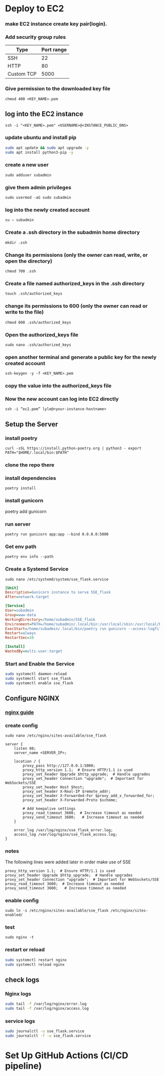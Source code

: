 # Deploy to EC2

### make EC2 instance create key pair(login).


### Add security group rules

| Type  | Port range   |
|------------|------------|
| SSH | 22 |
| HTTP | 80 |
| Custom TCP | 5000 |
          


### Give permission to the downloaded key file
`chmod 400 <KEY_NAME>.pem`

## log into the EC2 instance
`ssh -i "<KEY_NAME>.pem" <USERNAME>@<INSTANCE_PUBLIC_DNS>`


### update ubuntu and install pip
```bash
sudo apt update && sudo apt upgrade -y
sudo apt install python3-pip -y
```

### create a new user
`sudo adduser subadmin`

### give them admin privileges
`sudo usermod -aG sudo subadmin`

### log into the newly created account
`su — subadmin`

### Create a .ssh directory in the subadmin home directory
`mkdir .ssh`

### Change its permissions (only the owner can read, write, or open the directory) 
`chmod 700 .ssh`

### Create a file named authorized_keys in the .ssh directory
`touch .ssh/authorized_keys`

### change its permissions to 600 (only the owner can read or write to the file)
`chmod 600 .ssh/authorized_keys`

### Open the authorized_keys file
`sudo nano .ssh/authorized_keys`

### open another terminal and generate a public key for the newly created account
`ssh-keygen -y -f <KEY_NAME>.pem`

### copy the value into the authorized_keys file

### Now the new account can log into EC2 directly
`ssh -i “ec2.pem” lyle@<your-instance-hostname>`

## Setup the Server

### install poetry
`curl -sSL https://install.python-poetry.org | python3 -
export PATH="$HOME/.local/bin:$PATH"`

### clone the repo there

### install dependencies
`poetry install`

### install gunicorn
poetry add gunicorn

### run server 
`poetry run gunicorn app:app --bind 0.0.0.0:5000`

### Get env path
`poetry env info --path`

### Create a Systemd Service
`sudo nano /etc/systemd/system/sse_flask.service`

```ini
[Unit]
Description=Gunicorn instance to serve SSE_flask
After=network.target

[Service]
User=subadmin
Group=www-data
WorkingDirectory=/home/subadmin/SSE_flask
Environment=PATH=/home/subadmin/.local/bin:/usr/local/sbin:/usr/local/bin:/usr/sbin:/usr/bin:/sbin:/bin
ExecStart=/home/subadmin/.local/bin/poetry run gunicorn --access-logfile - --workers 3 --bind 0.0.0.0:5000 app:app
Restart=always
RestartSec=10

[Install]
WantedBy=multi-user.target

```

### Start and Enable the Service
```bash
sudo systemctl daemon-reload
sudo systemctl start sse_flask
sudo systemctl enable sse_flask
```

## Configure NGINX
### [nginx guide](https://github.com/subhamsarangi/linux_is_fun/blob/main/nginx_guide.md)
### create config
`sudo nano /etc/nginx/sites-available/sse_flask`

```nginx
server { 
    listen 80;
    server_name <SERVER_IP>;

    location / {
        proxy_pass http://127.0.0.1:5000;
        proxy_http_version 1.1;  # Ensure HTTP/1.1 is used
        proxy_set_header Upgrade $http_upgrade;  # Handle upgrades
        proxy_set_header Connection "upgrade";  # Important for WebSockets/SSE
        proxy_set_header Host $host;
        proxy_set_header X-Real-IP $remote_addr;
        proxy_set_header X-Forwarded-For $proxy_add_x_forwarded_for;
        proxy_set_header X-Forwarded-Proto $scheme;

        # Add keepalive settings
        proxy_read_timeout 3600;  # Increase timeout as needed
        proxy_send_timeout 3600;   # Increase timeout as needed
    }

    error_log /var/log/nginx/sse_flask_error.log;
    access_log /var/log/nginx/sse_flask_access.log;
}
```
### notes
The following lines were added later in order make use of SSE 
```nginx
proxy_http_version 1.1;  # Ensure HTTP/1.1 is used
proxy_set_header Upgrade $http_upgrade;  # Handle upgrades
proxy_set_header Connection "upgrade";  # Important for WebSockets/SSE
proxy_read_timeout 3600;  # Increase timeout as needed
proxy_send_timeout 3600;   # Increase timeout as needed
```

### enable config
`sudo ln -s /etc/nginx/sites-available/sse_flask /etc/nginx/sites-enabled/`

### test
`sudo nginx -t`

### restart or reload
```bash
sudo systemctl restart nginx
sudo systemctl reload nginx
```

## check logs
### Nginx logs
```bash
sudo tail -f /var/log/nginx/error.log
sudo tail -f /var/log/nginx/access.log
```

### service logs
```bash
sudo journalctl -u sse_flask.service
sudo journalctl -f -u sse_flask.service
```

# Set Up GitHub Actions (CI/CD pipeline)
